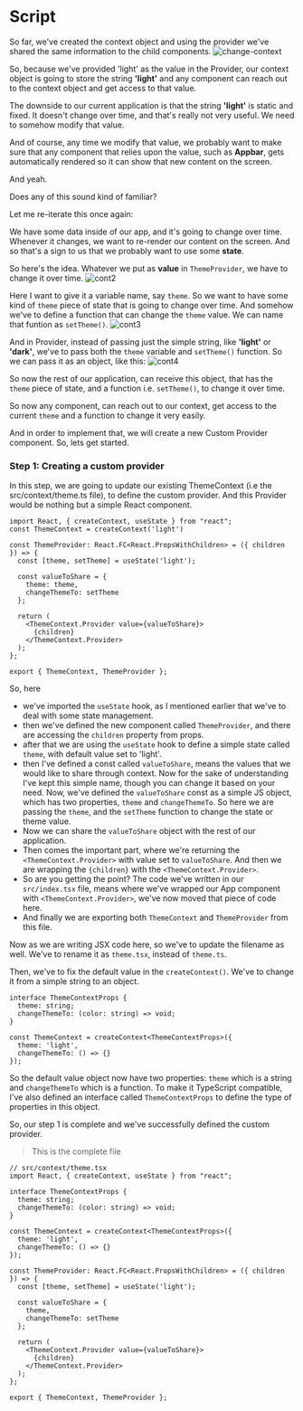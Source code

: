 # Script
So far, we've created the context object and using the provider we've shared the same information to the child components.
![change-context](change-context.png)

So, because we've provided 'light' as the value in the Provider, our context object is going to store the string **'light'** and any component can reach out to the context object and get access to that value.

The downside to our current application is that the string **'light'** is static and fixed. It doesn't change over time, and that's really not very useful. We need to somehow modify that value.

And of course, any time we modify that value, we probably want to make sure that any component that relies upon the value, such as **Appbar**, gets automatically rendered so it can show that new content on the screen.

And yeah.

Does any of this sound kind of familiar?

Let me re-iterate this once again:

We have some data inside of our app, and it's going to change over time. Whenever it changes, we want to re-render our content on the screen. And so that's a sign to us that we probably want to use some **state**.

So here's the idea. Whatever we put as **value** in `ThemeProvider`, we have to change it over time.
![cont2](cont2.png)

Here I want to give it a variable name, say `theme`. So we want to have some kind of `theme` piece of state that is going to change over time. And somehow we've to define a function that can change the `theme` value. We can name that funtion as `setTheme()`. 
![cont3](contx3.png)

And in Provider, instead of passing just the simple string, like **'light'** or **'dark'**, we've to pass both the `theme` variable and `setTheme()` function. So we can pass it as an object, like this:
![cont4](contx4.png)

So now the rest of our application, can receive this object, that has the `theme` piece of state, and a function i.e. `setTheme()`, to change it over time.

So now any component, can reach out to our context, get access to the current `theme` and a function to change it very easily.

And in order to implement that, we will create a new Custom Provider component. So, lets get started.

### Step 1: Creating a custom provider
In this step, we are going to update our existing ThemeContext (i.e the src/context/theme.ts file), to define the custom provider. And this Provider would be nothing but a simple React component.

```tsx
import React, { createContext, useState } from "react";
const ThemeContext = createContext('light')

const ThemeProvider: React.FC<React.PropsWithChildren> = ({ children }) => {
  const [theme, setTheme] = useState('light');

  const valueToShare = {
    theme: theme,
    changeThemeTo: setTheme
  };

  return (
    <ThemeContext.Provider value={valueToShare}>
      {children}
    </ThemeContext.Provider>
  );
};

export { ThemeContext, ThemeProvider };
```
So, here 
- we've imported the `useState` hook, as I mentioned earlier that we've to deal with some state management.
- then we've defined the new component called `ThemeProvider`, and there are accessing the `children` property from props.
- after that we are using the `useState` hook to define a simple state called `theme`, with default value set to 'light'.
- then I've defined a const called `valueToShare`, means the values that we would like to share through context. Now for the sake of understanding I've kept this simple name, though you can change it based on your need. Now, we've defined the `valueToShare` const as a simple JS object, which has two properties, `theme` and `changeThemeTo`. So here we are passing the `theme`, and the `setTheme` function to change the state or theme value.
- Now we can share the `valueToShare` object with the rest of our application.
- Then comes the important part, where we're returning the `<ThemeContext.Provider>` with value set to `valueToShare`. And then we are wrapping the `{children}` with the `<ThemeContext.Provider>`. 
- So are you getting the point? The code we've written in our `src/index.tsx` file, means where we've wrapped our App component with `<ThemeContext.Provider>`, we've now moved that piece of code here.
- And finally we are exporting both `ThemeContext` and `ThemeProvider` from this file.
  
Now as we are writing JSX code here, so we've to update the filename as well. We've to rename it as `theme.tsx`, instead of `theme.ts`.

Then, we've to fix the default value in the `createContext()`. We've to change it from a simple string to an object.
```tsx
interface ThemeContextProps {
  theme: string;
  changeThemeTo: (color: string) => void;
}

const ThemeContext = createContext<ThemeContextProps>({
  theme: 'light',
  changeThemeTo: () => {}
});
```
So the default value object now have two properties: `theme` which is a string and `changeThemeTo` which is a function. To make it TypeScript compatible, I've also defined an interface called `ThemeContextProps` to define the type of properties in this object.

So, our step 1 is complete and we've successfully defined the custom provider.
> This is the complete file
```tsx
// src/context/theme.tsx
import React, { createContext, useState } from "react";

interface ThemeContextProps {
  theme: string;
  changeThemeTo: (color: string) => void;
}

const ThemeContext = createContext<ThemeContextProps>({
  theme: 'light',
  changeThemeTo: () => {}
});

const ThemeProvider: React.FC<React.PropsWithChildren> = ({ children }) => {
  const [theme, setTheme] = useState('light');

  const valueToShare = {
    theme,
    changeThemeTo: setTheme
  };

  return (
    <ThemeContext.Provider value={valueToShare}>
      {children}
    </ThemeContext.Provider>
  );
};

export { ThemeContext, ThemeProvider };
```